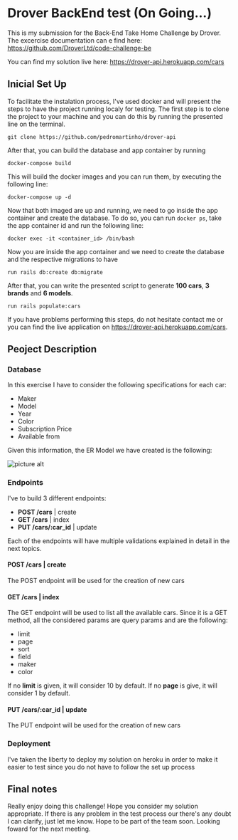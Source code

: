 # Drover BackEnd test (On Going...)
This is my submission for the Back-End Take Home Challenge by Drover. The excercise documentation can e find here: https://github.com/DroverLtd/code-challenge-be

You can find my solution live here: https://drover-api.herokuapp.com/cars 

## Inicial Set Up

To facilitate the instalation process, I've used docker and will present the steps to have the project running localy for testing. The first step is to clone the project to your machine and you can do this by running the presented line on the terminal.

```git clone https://github.com/pedromartinho/drover-api```

After that, you can build the database and app container by running

```docker-compose build```

This will build the docker images and you can run them, by executing the following line:

```docker-compose up -d```

Now that both imaged are up and running, we need to go inside the app container and create the database. To do so, you can run ```docker ps```, take the app container id and run the following line:

```docker exec -it <container_id> /bin/bash```

Now you are inside the app container and we need to create the database and the respective migrations to have

```run rails db:create db:migrate```

After that, you can write the presented script to generate **100 cars**, **3 brands** and **6 models**.

```run rails populate:cars```

If you have problems performing this steps, do not hesitate contact me or you can find the live application on https://drover-api.herokuapp.com/cars.

## Peoject Description

### Database
In this exercise I have to consider the following specifications for each car:
* Maker
* Model
* Year
* Color
* Subscription Price
* Available from

Given this information, the ER Model we have created is the following:

![picture alt](https://teste-martinho-page.s3-eu-west-1.amazonaws.com/share/drover_db.png "ER Model - Drover")

### Endpoints
I've to build 3 different endpoints:
* **POST /cars** | create
* **GET /cars** | index
* **PUT /cars/:car_id** | update

Each of the endpoints will have multiple validations explained in detail in the next topics.

#### POST /cars | create
The POST endpoint will be used for the creation of new cars

#### GET /cars | index
The GET endpoint will be used to list all the available cars. Since it is a GET method, all the considered params are query params and are the following:
* limit
* page
* sort
* field
* maker
* color

If no **limit** is given, it will consider 10 by default. If no **page** is give, it will consider 1 by default.

#### PUT /cars/:car_id | update
The PUT endpoint will be used for the creation of new cars

### Deployment
I've taken the liberty to deploy my solution on heroku in order to make it easier to test since you do not have to follow the set up process

## Final notes
Really enjoy doing this challenge! Hope you consider my solution appropriate. If there is any problem in the test process our there's any doubt I can clarify, just let me know.
Hope to be part of the team soon. Looking foward for the next meeting.
